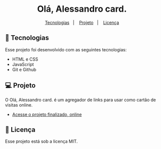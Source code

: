<h1 align="center"> Olá, Alessandro card. </h1>

<p align="center">
  <a href="#-tecnologias">Tecnologias</a>&nbsp;&nbsp;&nbsp;|&nbsp;&nbsp;&nbsp;
  <a href="#-projeto">Projeto</a>&nbsp;&nbsp;&nbsp;|&nbsp;&nbsp;&nbsp;
  <a href="#memo-licença">Licença</a>
</p>

## 🚀 Tecnologias

Esse projeto foi desenvolvido com as seguintes tecnologias:

- HTML e CSS
- JavaScript
- Git e Github

## 💻 Projeto

O Olá, Alessandro card. é um agregador de links para usar como cartão de visitas online.

- [Acesse o projeto finalizado, online](https://alvesalejr.github.io/card-alessandro)

## :memo: Licença

Esse projeto está sob a licença MIT.

